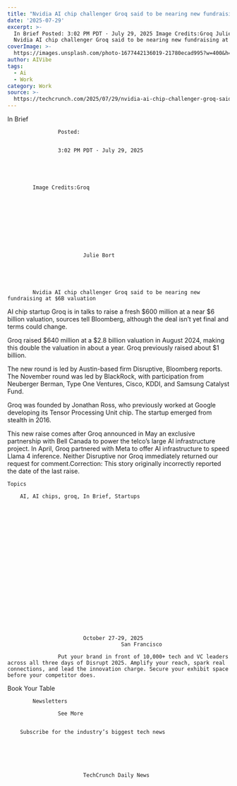 ```yaml
---
title: "Nvidia AI chip challenger Groq said to be nearing new fundraising at $6B valuation\_"
date: '2025-07-29'
excerpt: >-
  In Brief Posted: 3:02 PM PDT · July 29, 2025 Image Credits:Groq Julie Bort
  Nvidia AI chip challenger Groq said to be nearing new fundraising at $6B va...
coverImage: >-
  https://images.unsplash.com/photo-1677442136019-21780ecad995?w=400&h=200&fit=crop&auto=format
author: AIVibe
tags:
  - Ai
  - Work
category: Work
source: >-
  https://techcrunch.com/2025/07/29/nvidia-ai-chip-challenger-groq-said-to-be-nearing-new-fundraising-at-6b-valuation/
---
```

In Brief

				
				
					Posted:
					

					3:02 PM PDT · July 29, 2025
				
				
			
			

			Image Credits:Groq

			

	
		
							
											
									
					
		
							Julie Bort
					
	



			Nvidia AI chip challenger Groq said to be nearing new fundraising at $6B valuation 

			
AI chip startup Groq is in talks to raise a fresh $600 million at a near $6 billion valuation, sources tell Bloomberg, although the deal isn’t yet final and terms could change. 

Groq raised $640 million at a $2.8 billion valuation in August 2024, making this double the valuation in about a year. Groq previously raised about $1 billion.


	
	




	
	



The new round is led by Austin-based firm Disruptive, Bloomberg reports. The November round was led by BlackRock, with participation from Neuberger Berman, Type One Ventures, Cisco, KDDI, and Samsung Catalyst Fund.

Groq was founded by Jonathan Ross, who previously worked at Google developing its Tensor Processing Unit chip. The startup emerged from stealth in 2016.

This new raise comes after Groq announced in May an exclusive partnership with Bell Canada to power the telco’s large AI infrastructure project. In April, Groq partnered with Meta to offer AI infrastructure to speed Llama 4 inference. Neither Disruptive nor Groq immediately returned our request for comment.Correction: This story originally incorrectly reported the date of the last raise. 


			
	Topics
	
		AI, AI chips, groq, In Brief, Startups	


		
		

		
		
			



	
	






	
					
				
							October 27-29, 2025
										San Francisco
					
					Put your brand in front of 10,000+ tech and VC leaders across all three days of Disrupt 2025. Amplify your reach, spark real connections, and lead the innovation charge. Secure your exhibit space before your competitor does.
				


Book Your Table


	



		
		
	
	

	
	

		
	
		
			Newsletters
							
					See More
				
					
		Subscribe for the industry’s biggest tech news
	
	
		
			
									
						
							TechCrunch Daily News
